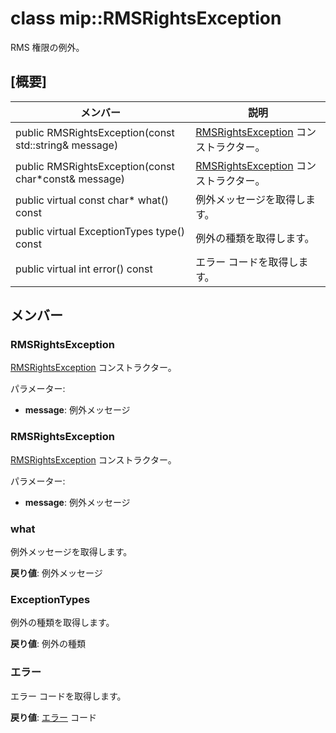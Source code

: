 # <a name="class-miprmsrightsexception"></a>class mip::RMSRightsException 
RMS 権限の例外。
  
## <a name="summary"></a>[概要]
 メンバー                        | 説明                                
--------------------------------|---------------------------------------------
 public RMSRightsException(const std::string& message)  |  [RMSRightsException](class_mip_rmsrightsexception.md) コンストラクター。
 public RMSRightsException(const char*const& message)  |  [RMSRightsException](class_mip_rmsrightsexception.md) コンストラクター。
 public virtual const char* what() const  |  例外メッセージを取得します。
 public virtual ExceptionTypes type() const  |  例外の種類を取得します。
 public virtual int error() const  |  エラー コードを取得します。
  
## <a name="members"></a>メンバー
  
### <a name="rmsrightsexception"></a>RMSRightsException
[RMSRightsException](class_mip_rmsrightsexception.md) コンストラクター。

パラメーター:  
* **message**: 例外メッセージ


  
### <a name="rmsrightsexception"></a>RMSRightsException
[RMSRightsException](class_mip_rmsrightsexception.md) コンストラクター。

パラメーター:  
* **message**: 例外メッセージ


  
### <a name="what"></a>what
例外メッセージを取得します。

  
**戻り値**: 例外メッセージ
  
### <a name="exceptiontypes"></a>ExceptionTypes
例外の種類を取得します。

  
**戻り値**: 例外の種類
  
### <a name="error"></a>エラー
エラー コードを取得します。

  
**戻り値**: [エラー](class_mip_error.md) コード
